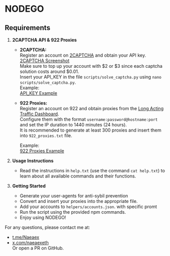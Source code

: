 # NODEGO

## Requirements

1. **2CAPTCHA API & 922 Proxies**

   - **2CAPTCHA:**  
     Register an account on [2CAPTCHA](https://2captcha.com/enterpage) and obtain your API key.  
     [2CAPTCHA Screenshot](https://prnt.sc/WVazuVGHK2Pm)  
     Make sure to top up your account with $2 or $3 since each captcha solution costs around $0.01.  
     Insert your API_KEY in the file `scripts/solve_captcha.py` using `nano scripts/solve_captcha.py`.  
     Example:  
     [API_KEY Example](https://prnt.sc/jpcWeEfXiNGj)

   - **922 Proxies:**  
     Register an account on 922 and obtain proxies from the [Long Acting Traffic Dashboard](https://center.922proxy.com/Dashboard/LongActingTraffic).  
     Configure them with the format `username:password@hostname:port` and set the IP duration to 1440 minutes (24 hours).  
     It is recommended to generate at least 300 proxies and insert them into `922_proxies.txt` file.

     Example:  
     [922 Proxies Example](https://prnt.sc/aS2rqJvjy7nU)

2. **Usage Instructions**

   - Read the instructions in `help.txt` (use the command `cat help.txt`) to learn about all available commands and their functions.

3. **Getting Started**

   - Generate your user-agents for anti-sybil prevention
   - Convert and insert your proxies into the appropriate file.
   - Add your accounts to `helpers/accounts.json`. with specific promt
   - Run the script using the provided npm commands.
   - Enjoy using NODEGO!

For any questions, please contact me at:
- [t.me/Naeaex](https://t.me/Naeaex)
- [x.com/naeaexeth](https://x.com/naeaexeth)  
Or open a PR on GitHub.
